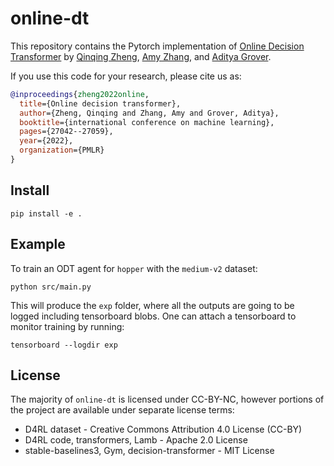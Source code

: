 # online-dt
This repository contains the Pytorch implementation of [Online Decision Transformer](https://arxiv.org/abs/2202.05607) by [Qinqing Zheng](https://enosair.github.io/), [Amy Zhang](https://amyzhang.github.io/), and [Aditya Grover](https://aditya-grover.github.io/).

If you use this code for your research, please cite us as:
```Bibtex
@inproceedings{zheng2022online,
  title={Online decision transformer},
  author={Zheng, Qinqing and Zhang, Amy and Grover, Aditya},
  booktitle={international conference on machine learning},
  pages={27042--27059},
  year={2022},
  organization={PMLR}
}
```

## Install
```console
pip install -e .
```

## Example
To train an ODT agent for `hopper` with the `medium-v2` dataset:
```console
python src/main.py
```
This will produce the `exp` folder, where all the outputs are going to be logged including tensorboard blobs. One can attach a tensorboard to monitor training by running:
```console
tensorboard --logdir exp
```

## License
The majority of `online-dt` is licensed under CC-BY-NC, however portions of the project are available under separate license terms:
* D4RL dataset -  Creative Commons Attribution 4.0 License (CC-BY)
* D4RL code, transformers, Lamb - Apache 2.0 License
* stable-baselines3, Gym, decision-transformer - MIT License

